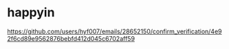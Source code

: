 # happyin
https://github.com/users/hyf007/emails/28652150/confirm_verification/4e92f6cd89e9562876bebfd412d045c6702aff59

